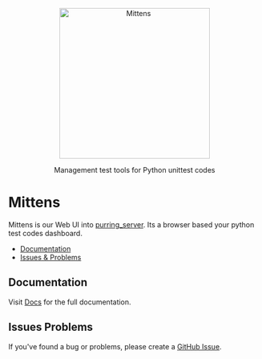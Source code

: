 <p align="center">
    <img alt="Mittens" src="https://github.com/rizalmf/mittens/blob/main/logo.jpeg?raw=true" width="300">
</p>
<p align="center">
   Management test tools for Python unittest codes
</p>

# Mittens

Mittens is our Web UI into [purring_server](https://github.com/rizalmf/purring_server). Its a browser based your python test codes dashboard.

- [Documentation](#documentation)
- [Issues & Problems](#issues-problems)

## Documentation

Visit [Docs](https://app.gitbook.com/o/2iTb7XChU43pLM0mPhc2/s/6dwBQfpyBu3wfsMnKNzO/) for the full documentation.

## Issues Problems

If you've found a bug or problems, please create a [GitHub Issue](https://github.com/rizalmf/mittens/issues/new).